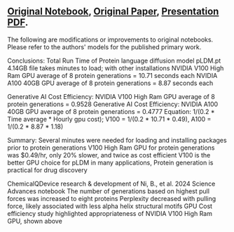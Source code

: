 ## [Original Notebook](https://github.com/lamm-mit/ProteinMechanicsDiffusionDesign/blob/main/notebook_for_colab/pLDM_inference_standalone_colab.ipynb), [Original Paper](https://www.science.org/doi/10.1126/sciadv.adl4000), [Presentation PDF](https://drive.google.com/file/d/1pxL73oXK3Hn434YfERKi2aZ2GQ-HMvyF/view?usp=sharing). 

The following are modifications or improvements to original notebooks. Please refer to the authors' models for the published primary work.

Conclusions: Total Run Time of Protein language diffusion model pLDM.pt 4.14GB file takes minutes to load; with other installations
NVIDIA V100 High Ram GPU average of 8 protein generations = 10.71 seconds each 
NVIDIA A100 40GB GPU average of 8 protein generations = 8.87 seconds each 

Generative AI Cost Efficiency: NVIDIA V100 High Ram GPU average of 8 protein generations = 0.9528
Generative AI Cost Efficiency: NVIDIA A100 40GB GPU average of 8 protein generations = 0.4777
Equation: 1/(0.2 * Time average * Hourly gpu cost); V100 = 1/(0.2 * 10.71 * 0.49), A100 = 1/(0.2 * 8.87 * 1.18) 

Summary: Several minutes were needed for loading and installing packages prior to protein generations
V100 High Ram GPU for protein generations was $0.49/hr, only 20% slower, and twice as cost efficient
V100 is the better GPU choice for pLDM in many applications, Protein generation is practical for drug discovery 

ChemicalQDevice research & development of Ni, B., et al. 2024 Science Advances notebook
The number of generations based on highest pull forces was increased to eight proteins
Perplexity decreased with pulling force, likely associated with less alpha helix structural motifs
GPU Cost efficiency study highlighted appropriateness of NVIDIA V100 High Ram GPU, shown above
